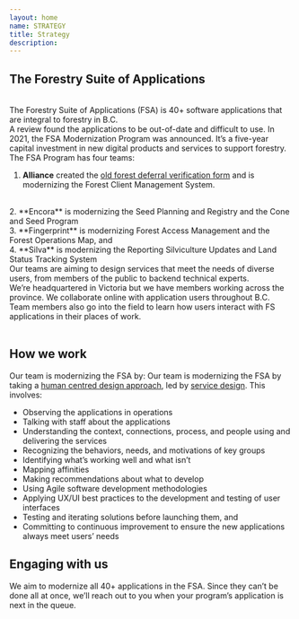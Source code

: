 ```yaml
---
layout: home
name: STRATEGY
title: Strategy
description:        
---
```


## The Forestry Suite of Applications 
<br>
The Forestry Suite of Applications (FSA) is 40+ software applications that are integral to forestry in B.C. 
<br>
A review found the applications to be out-of-date and difficult to use. In 2021, the FSA Modernization Program was announced. It’s a five-year capital investment in new digital products and services to support forestry. 
<br>
The FSA Program has four teams:
<br> 

1. **Alliance** created the [old forest deferral verification form](https://www2.gov.bc.ca/gov/content?id=FA95ADB67F584002993F7DA235FF7179) and is modernizing the Forest Client Management System. 
<br>
2. **Encora** is modernizing the Seed Planning and Registry and the Cone and Seed Program 
<br>
3. **Fingerprint** is modernizing Forest Access Management and the Forest Operations Map, and 
<br>
4. **Silva** is modernizing the Reporting Silviculture Updates and Land Status Tracking System 
<br>
Our teams are aiming to design services that meet the needs of diverse users, from members of the public to backend technical experts. 
<br>
We’re headquartered in Victoria but we have members working across the province. We collaborate online with application users throughout B.C. Team members also go into the field to learn how users interact with FS applications in their places of work. 
<br>
<br>

## How we work

Our team is modernizing the FSA by:
    Our team is modernizing the FSA by taking a [human centred design approach](https://en.wikipedia.org/wiki/Human-centered_design), led by [service design](https://en.wikipedia.org/wiki/Service_design). This involves:
 - Observing the applications in operations
 - Talking with staff about the applications 
 - Understanding the context, connections, process, and people using and delivering the services 
 - Recognizing the behaviors, needs, and motivations of key groups 
 - Identifying what’s working well and what isn’t 
 - Mapping affinities 
 - Making recommendations about what to develop 
 - Using Agile software development methodologies 
 - Applying UX/UI best practices to the development and testing of user interfaces 
 - Testing and iterating solutions before launching them, and 
 - Committing to continuous improvement to ensure the new applications always meet users’ needs 

## Engaging with us
We aim to modernize all 40+ applications in the FSA. Since they can’t be done all at once, we’ll reach out to you when your program’s application is next in the queue.
  
